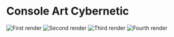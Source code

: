 # Console Art Cybernetic
![First render](./assets/render/render_1.webp)
![Second render](./assets/render/render_2.webp)
![Third render](./assets/render/render_3.webp)
![Fourth render](./assets/render/render_4.webp)
